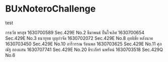 # BUxNoteroChallenge
test

กรธวัช พรสุข 1630700589 Sec.429E No.2
ธีมาพนธ์ ปิ่นใจเลิศ 1630700654 Sec.429E No.3
ธนายุทธ บุญกำจัด 1630702072 Sec.429E No.8
ฤทธิชัย หลังนาค 1630703450 Sec.429E No.10
อารีวรรณ รัตนพล 1630703625 Sec.429E No.11
ศุภณัฐ กองแสน 1630707741 Sec.429E No.20
ธีระภัทร์ นพรัตน์ 1630703518 Sec.429Q No.6 
